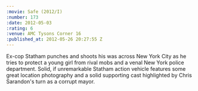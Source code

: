```yaml
--- 
:movie: Safe (2012/I)
:number: 173
:date: 2012-05-03
:rating: 6
:venue: AMC Tysons Corner 16
:published_at: 2012-05-26 20:27:55 Z
---
```

Ex-cop Statham punches and shoots his was across New York City as he tries to protect a young girl from rival mobs and a venal New York police department. Solid, if unremarkable Statham action vehicle features some great location photography and a solid supporting cast highlighted by Chris Sarandon's turn as a corrupt mayor.